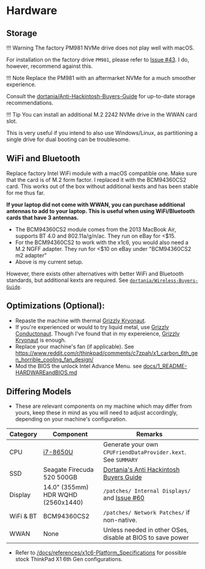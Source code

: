 # Hardware

## Storage

!!! Warning
    The factory PM981 NVMe drive does not play well with macOS.

For installation on the factory drive `PM981`, please refer to [Issue #43](https://github.com/tylernguyen/x1c6-hackintosh/issues/43). I do, however, recommend against this. 


!!! Note
    Replace the PM981 with an aftermarket NVMe for a much smoother experience.

Consult the [dortania/Anti-Hackintosh-Buyers-Guide](https://dortania.github.io/Anti-Hackintosh-Buyers-Guide/Storage.html) for up-to-date storage recommendations.

!!! Tip
    You can install an additional M.2 2242 NVMe drive in the WWAN card slot.

This is very useful if you intend to also use Windows/Linux, as partitioning a single drive for dual booting can be troublesome.

## WiFi and Bluetooth

Replace factory Intel WiFi module with a macOS compatible one. Make sure that the card is of M.2 form factor. I replaced it with the BCM94360CS2 card. This works out of the box without additional kexts and has been stable for me thus far.

**If your laptop did not come with WWAN, you can purchase additional antennas to add to your laptop. This is useful when using WiFi/Bluetooth cards that have 3 antennas.**

- The BCM94360CS2 module comes from the 2013 MacBook Air, supports BT 4.0 and 802.11a/g/n/ac. They run on eBay for <\$15.
- For the BCM94360CS2 to work with the x1c6, you would also need a M.2 NGFF adapter. They run for <\$10 on eBay under "BCM94360CS2 m2 adapter"
- Above is my current setup.    

However, there exists other alternatives with better WiFi and Bluetooth standards, but additional kexts are required. See [`dortania/Wireless-Buyers-Guide`](https://dortania.github.io/Wireless-Buyers-Guide/).  

## Optimizations (Optional):

- Repaste the machine with thermal [Grizzly Kryonaut](https://www.thermal-grizzly.com/en/products/16-kryonaut-en).
- If you're experienced or would to try liquid metal, use [Grizzly Conductonaut](https://www.thermal-grizzly.com/produkte/25-conductonaut). Though I've found that in my expereience, [Grizzly Kryonaut](https://www.thermal-grizzly.com/en/products/16-kryonaut-en) is enough.
- Replace your machine's fan (if applicable). See https://www.reddit.com/r/thinkpad/comments/c7zpah/x1_carbon_6th_gen_horrible_cooling_fan_design/
- Mod the BIOS the unlock Intel Advance Menu. see [docs/1_README-HARDWAREandBIOS.md](https://github.com/tylernguyen/x1c6-hackintosh/blob/main/docs/1_README-HARDWAREandBIOS.md)

## Differing Models
- These are relevant components on my machine which may differ from yours, keep these in mind as you will need to adjust accordingly, depending on your machine's configuration.

| Category  | Component                            | Remarks |
| --------- | ------------------------------------ | ------------ |
| CPU       | [i7-8650U](https://ark.intel.com/content/www/us/en/ark/products/124968/intel-core-i7-8650u-processor-8m-cache-up-to-4-20-ghz.html) | Generate your own `CPUFriendDataProvider.kext`. See `SUMMARY`
| SSD       | Seagate Firecuda 520 500GB           | [Dortania's Anti Hackintosh Buyers Guide](https://dortania.github.io/Anti-Hackintosh-Buyers-Guide/Storage.html) 
| Display   | 14.0" (355mm) HDR WQHD (2560x1440)   | `/patches/ Internal Displays/` and [Issue #60](https://github.com/tylernguyen/x1c6-hackintosh/issues/60)
| WiFi & BT | BCM94360CS2                          | `/patches/ Network Patches/` if non-native.
| WWAN      | None | Unless needed in other OSes, disable at BIOS to save power

- Refer to [/docs/references/x1c6-Platform_Specifications](https://github.com/tylernguyen/x1c6-hackintosh/blob/main/docs/references/x1c6-Platform_Specifications.pdf) for possible stock ThinkPad X1 6th Gen configurations.

